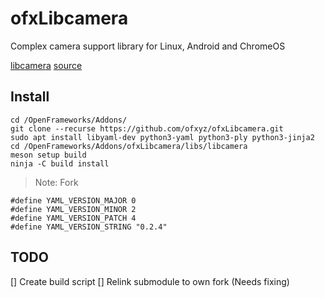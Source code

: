 # ofxLibcamera

Complex camera support library for Linux, Android and ChromeOS

[libcamera](https://libcamera.org/) [source](https://git.linuxtv.org/libcamera.git/) 


## Install

    cd /OpenFrameworks/Addons/
    git clone --recurse https://github.com/ofxyz/ofxLibcamera.git
    sudo apt install libyaml-dev python3-yaml python3-ply python3-jinja2
    cd /OpenFrameworks/Addons/ofxLibcamera/libs/libcamera
    meson setup build
    ninja -C build install

   > Note: Fork

    #define YAML_VERSION_MAJOR 0
    #define YAML_VERSION_MINOR 2
    #define YAML_VERSION_PATCH 4
    #define YAML_VERSION_STRING "0.2.4"


## TODO

  [] Create build script
  [] Relink submodule to own fork (Needs fixing)
